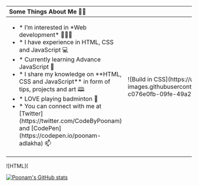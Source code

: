    <table role="table">
            <thead>
                <tr>
                    <th align="left">Some Things About Me 👩‍💼</th>
                    <th align="left"></th>
                </tr>
            </thead>
        <tbody>
            <tr>
                <td align="left">
                    <ul>
                        <li>* I’m interested in *Web development* 👩🏻‍⚕️  </li>
                        <li>* I have experience in HTML, CSS and JavaScript 💻 </li>
                        <li>* Currently learning Advance JavaScript 📝 </li>
                        <li>* I share my knowledge on **HTML, CSS and JavaScript** in form of tips, projects and art 🕮 </li>
                        <li>* LOVE playing badminton 🏸 </li>
                        <li>* You can connect with me at [Twitter](https://twitter.com/CodeByPoonam) and [CodePen](https://codepen.io/poonam-adlakha) 📫 </li>
                    </ul>
                </td>
                <td align="left">![Build in CSS](https://user-images.githubusercontent.com/77884951/182833800-c076e0fb-09fe-49a2-856f-d4a2dc3a0ae7.JPG)</td>
            </tr>
            </tbody>
        </table>


![HTML](

[![Poonam's GitHub stats](https://github-readme-stats.vercel.app/api?username=poonam-adlakha)](https://github.com/anuraghazra/github-readme-stats)

<!---
poonam-adlakha/poonam-adlakha is a ✨ special ✨ repository because its `README.md` (this file) appears on your GitHub profile.
You can click the Preview link to take a look at your changes.
--->
